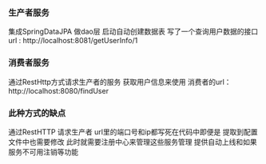 ### 生产者服务
集成SpringDataJPA 做dao层 启动自动创建数据表
写了一个查询用户数据的接口
url : http://localhost:8081/getUserInfo/1

### 消费者服务
通过RestHttp方式请求生产者的服务 获取用户信息来使用
消费者的url： http://localhost:8080/findUser

### 此种方式的缺点
通过RestHTTP 请求生产者 url里的端口号和ip都写死在代码中即便是 提取到配置文件中也需要修改
此时就需要注册中心来管理这些服务管理 提供自动上线和如果服务不可用注销等功能

